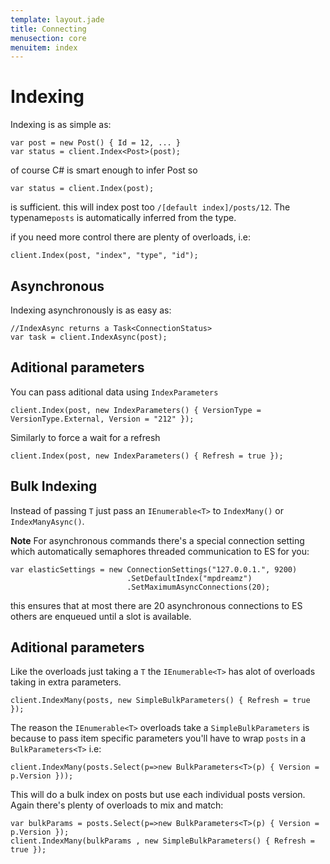 ```yaml
---
template: layout.jade
title: Connecting
menusection: core
menuitem: index
---
```



# Indexing

Indexing is as simple as:

	var post = new Post() { Id = 12, ... }
	var status = client.Index<Post>(post);

of course C# is smart enough to infer Post so

	var status = client.Index(post);

is sufficient. this will index post too `/[default index]/posts/12`. The typename`posts` is automatically inferred from the type.

if you need more control there are plenty of overloads, i.e:

	client.Index(post, "index", "type", "id");

## Asynchronous

Indexing asynchronously is as easy as:

	//IndexAsync returns a Task<ConnectionStatus>
	var task = client.IndexAsync(post);


## Aditional parameters

You can pass aditional data using `IndexParameters`

	client.Index(post, new IndexParameters() { VersionType = VersionType.External, Version = "212" });

Similarly to force a wait for a refresh 

	client.Index(post, new IndexParameters() { Refresh = true });

## Bulk Indexing

Instead of passing `T` just pass an `IEnumerable<T>` to `IndexMany()` or `IndexManyAsync()`.

**Note**
For asynchronous commands there's a special connection setting which automatically semaphores threaded communication
to ES for you:

	var elasticSettings = new ConnectionSettings("127.0.0.1.", 9200)
							  .SetDefaultIndex("mpdreamz")
							  .SetMaximumAsyncConnections(20);

this ensures that at most there are 20 asynchronous connections to ES others are enqueued until a slot is 
available.

## Aditional parameters
Like the overloads just taking a `T` the `IEnumerable<T>` has alot of overloads taking in extra parameters. 

	client.IndexMany(posts, new SimpleBulkParameters() { Refresh = true });

The reason the `IEnumerable<T>` overloads take a `SimpleBulkParameters` is because to pass item specific parameters you'll have to wrap `posts` in a `BulkParameters<T>` i.e:

	client.IndexMany(posts.Select(p=>new BulkParameters<T>(p) { Version = p.Version }));

This will do a bulk index on posts but use each individual posts version. Again there's plenty of overloads to mix and match:

	var bulkParams = posts.Select(p=>new BulkParameters<T>(p) { Version = p.Version });
	client.IndexMany(bulkParams , new SimpleBulkParameters() { Refresh = true });


 

